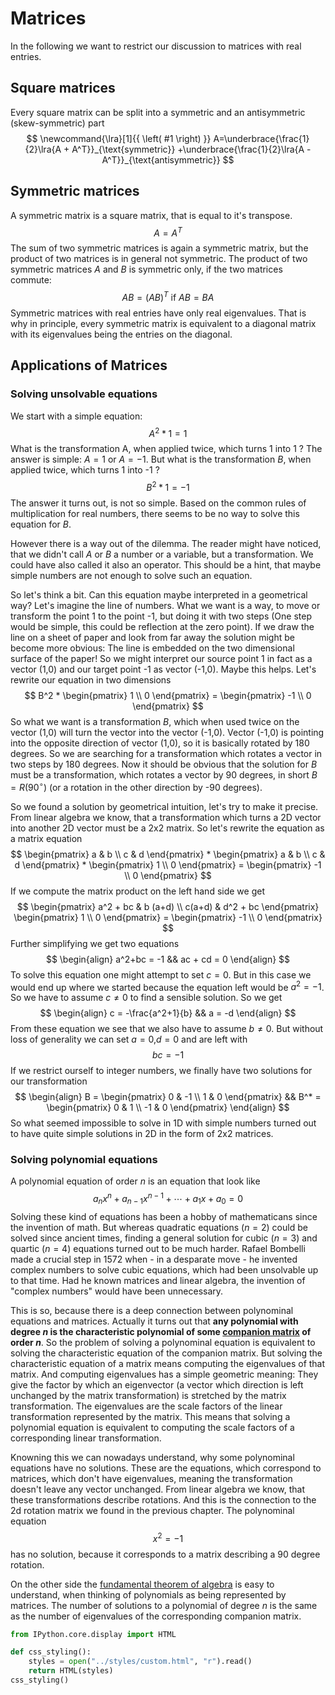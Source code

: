 # Matrices
In the following we want to restrict our discussion to matrices with real entries. 

## Square matrices
Every square matrix can be split into a symmetric and an antisymmetric (skew-symmetric)
part
$$
\newcommand{\lra}[1]{{ \left( #1 \right) }}
A=\underbrace{\frac{1}{2}\lra{A + A^T}}_{\text{symmetric}}
+\underbrace{\frac{1}{2}\lra{A - A^T}}_{\text{antisymmetric}}
$$

## Symmetric matrices
A symmetric matrix is a square matrix, that is equal to it's transpose.
$$
A = A^T
$$
The sum of two symmetric matrices is again a symmetric matrix, but the product of two matrices is
in general not symmetric. The product of two symmetric matrices $A$ and $B$ is symmetric only, if the two matrices commute:
$$
AB = (AB)^T \ \text{if}\ AB = BA
$$
Symmetric matrices with real entries have only real eigenvalues. That is why in principle, every symmetric
matrix is equivalent to a diagonal matrix with its eigenvalues being the entries on the diagonal.  

## Applications of Matrices
### Solving unsolvable equations
We start with a simple equation:
$$
A^2 * 1 = 1 
$$
What is the transformation A, when applied twice, which turns 1 into 1 ? The answer is simple: $A=1$ or $A=-1$. But what is the transformation $B$, when applied twice, which turns 1 into -1 ?
$$
B^2 * 1 = -1 
$$
The answer it turns out, is not so simple. Based on the common rules of multiplication for real numbers, there seems to be no way to solve this equation for $B$. 

However there is a way out of the dilemma. The reader might have noticed, that we didn't call $A$ or $B$ a number or a variable, but a transformation. We could have also called it also an operator. This should be a hint, that maybe simple numbers are not enough to solve such an equation. 

So let's think a bit. Can this equation maybe interpreted in a geometrical way? Let's imagine the line of numbers. What we want is a way, to move or transform the point 1 to the point -1, but doing it with two steps (One step would be simple, this could be reflection at the zero point). If we draw the line on a sheet of paper and look from far away the solution might be become more obvious: The line is embedded on the two dimensional surface of the paper! So we might interpret our source point 1 in fact as a vector (1,0) and our target point -1 as vector (-1,0). Maybe this helps. Let's rewrite our equation in two dimensions
$$
B^2 * \begin{pmatrix} 1 \\ 0 \end{pmatrix} = \begin{pmatrix} -1 \\ 0 \end{pmatrix} 
$$
So what we want is a transformation $B$, which when used twice on the vector (1,0) will turn the vector into the vector (-1,0). Vector (-1,0) is pointing into the opposite direction of vector (1,0), so it is basically rotated by 180 degrees. So we are searching for a transformation which rotates a vector in two steps by 180 degrees. Now it should be obvious that the solution for $B$ must be a transformation, which rotates a vector by 90 degrees, in short $B = R(90^{\circ})$ (or a rotation in the other direction by -90 degrees).

So we found a solution by geometrical intuition, let's try to make it precise. From linear algebra we know, that a transformation which turns a 2D vector into another 2D vector must be a 2x2 matrix. So let's rewrite the equation as a matrix equation
$$
\begin{pmatrix} a & b \\ c & d \end{pmatrix} * \begin{pmatrix} a & b \\ c & d \end{pmatrix} * \begin{pmatrix} 1 \\ 0 \end{pmatrix} = \begin{pmatrix} -1 \\ 0 \end{pmatrix} 
$$
If we compute the matrix product on the left hand side we get
$$
\begin{pmatrix} a^2 + bc & b (a+d) \\ c(a+d) & d^2 + bc \end{pmatrix} \begin{pmatrix} 1 \\ 0 \end{pmatrix} = \begin{pmatrix} -1 \\ 0 \end{pmatrix} 
$$
Further simplifying we get two equations
$$
\begin{align}
a^2+bc = -1 && ac + cd = 0
\end{align}
$$
To solve this equation one might attempt to set $c=0$. But in this case we would end up where we started because the equation left would be $a^2=-1$. So we have to assume $c \neq 0$ to find a sensible solution. So we get
$$
\begin{align}
c = -\frac{a^2+1}{b} && a = -d
\end{align}
$$
From these equation we see that we also have to assume $b \neq 0$. But without loss of generality we can set $a=0$,$d=0$ and are left with
$$
bc = -1
$$
If we restrict ourself to integer numbers, we finally have two solutions for our transformation
$$
\begin{align}
B = \begin{pmatrix} 0 & -1 \\ 1 & 0 \end{pmatrix}  && B^* = \begin{pmatrix} 0 & 1 \\ -1 & 0 \end{pmatrix}
\end{align}
$$
So what seemed impossible to solve in 1D with simple numbers turned out to have quite simple solutions in 2D in the form of 2x2 matrices.

### Solving polynomial equations
A polynomial equation of order $n$ is an equation that look like
$$
a_nx^n + a_{n-1}x^{n-1} + \cdots + a_1 x + a_0 = 0
$$
Solving these kind of equations has been a hobby of mathematicans since the invention of math. 
But whereas quadratic equations ($n=2$) could be solved since ancient times, finding a 
general solution for cubic ($n=3$) and quartic ($n=4$) equations turned out to be much harder. 
Rafael Bombelli made a crucial step in 1572 when - in a desparate move - he invented complex 
numbers to solve cubic equations, which had been unsolvable up to that time. Had he known matrices
and linear algebra, the invention of "complex numbers" would have been unnecessary.

This is so, because there is a deep connection between polynominal equations and matrices. Actually
it turns out that **any polynomial with degree $n$ is the characteristic polynomial of 
some [companion matrix](https://en.wikipedia.org/wiki/Companion_matrix) of order $n$**. So the problem of solving a polynominal equation is equivalent 
to solving the characteristic equation of the companion matrix. But solving the characteristic 
equation of a matrix means computing the eigenvalues of that matrix. And computing eigenvalues has 
a simple geometric meaning: They give the factor by which an eigenvector 
(a vector which direction is left unchanged by the matrix transformation) is stretched by 
the matrix transformation. The eigenvalues are the scale factors of the linear transformation 
represented by the matrix. This means that solving a polynomial equation is equivalent to computing
the scale factors of a corresponding linear transformation.

Knowning this we can nowadays understand, why some polynominal equations have no solutions.
These are the equations, which correspond to matrices, which don't have eigenvalues, meaning the
transformation doesn't leave any vector unchanged. From linear algebra we know, that these 
transformations describe rotations. And this is the connection to the 2d rotation matrix we found 
in the previous chapter. The polynominal equation 
$$
x^2 = -1
$$
has no solution, because it corresponds to a matrix describing a 90 degree rotation. 

On the other side the [fundamental theorem of algebra](https://en.wikipedia.org/wiki/Fundamental_theorem_of_algebra) is easy to understand, when thinking of polynomials as being represented by matrices. The number of solutions to a polynomial of degree $n$ is the same as the number of eigenvalues of the corresponding companion matrix.


```python
from IPython.core.display import HTML

def css_styling():
    styles = open("../styles/custom.html", "r").read()
    return HTML(styles)
css_styling()
```




<style>

    @import url('http://fonts.googleapis.com/css?family=Crimson+Text');
    @import url('http://fonts.googleapis.com/css?family=Source+Code+Pro');

    /* Change code font */
    .CodeMirror pre {
        font-family: 'Source Code Pro', Consolas, monocco, monospace;
    }

    div.input_area {
        width: 60em;
    }

    div.cell{
        width: 60em;
        margin-left: auto;
        margin-right:auto;
    }

    div.text_cell {
        width: 60em;
        margin-left: auto;
        margin-right: auto;
    }

    div.text_cell_render {
        text-align: justify;
        font-family: "Crimson Text";
        font-size: 18pt;
        line-height: 145%;
    }

    div.text_cell_render h1 {
        font-size: 30pt;
    }

    div.text_cell_render h2 {
        font-size: 24pt;
    }

    div.text_cell_render h3 {
        font-size: 20pt;
    }

    .prompt{
        display: None;
    }
</style>





```python

```
